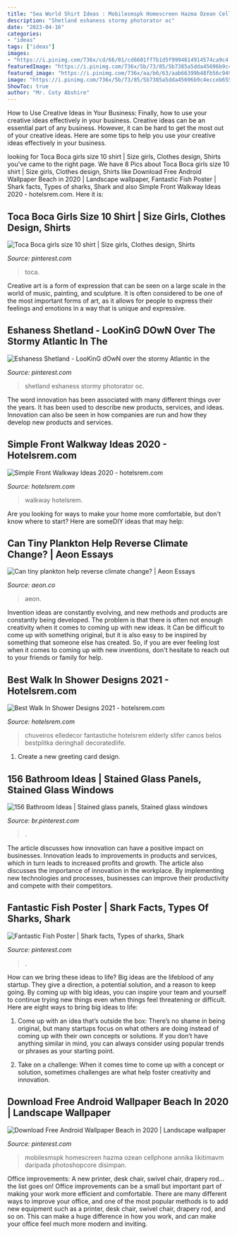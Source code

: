 ```yaml
---
title: "Sea World Shirt Ideas : Mobilesmspk Homescreen Hazma Ozean Cellphone Annika Likitimavm Daripada Photoshopcore Disimpan"
description: "Shetland eshaness stormy photorator oc"
date: "2023-04-16"
categories:
- "ideas"
tags: ["ideas"]
images:
- "https://i.pinimg.com/736x/cd/66/01/cd6601ff7b1d5f9994614914574ca9c4.jpg"
featuredImage: "https://i.pinimg.com/736x/5b/73/85/5b7385a5dda45696b9c4ecceb655ac5e.jpg"
featured_image: "https://i.pinimg.com/736x/aa/b6/63/aab66399b48fb56c9493da8969f67208.jpg"
image: "https://i.pinimg.com/736x/5b/73/85/5b7385a5dda45696b9c4ecceb655ac5e.jpg"
ShowToc: true
author: "Mr. Coty Abshire"
---
```



How to Use Creative Ideas in Your Business: Finally, how to use your creative ideas effectively in your business.
Creative ideas can be an essential part of any business. However, it can be hard to get the most out of your creative ideas. Here are some tips to help you use your creative ideas effectively in your business.

	

		
looking for Toca Boca girls size 10 shirt | Size girls, Clothes design, Shirts you've came to the right page. We have 8 Pics about Toca Boca girls size 10 shirt | Size girls, Clothes design, Shirts like Download Free Android Wallpaper Beach in 2020 | Landscape wallpaper, Fantastic Fish Poster | Shark facts, Types of sharks, Shark and also Simple Front Walkway Ideas 2020 - hotelsrem.com. Here it is:
		
    
## Toca Boca Girls Size 10 Shirt | Size Girls, Clothes Design, Shirts

<img loading=lazy src="https://i.pinimg.com/736x/5b/73/85/5b7385a5dda45696b9c4ecceb655ac5e.jpg" onerror="this.onerror=null;this.src='https://tse4.mm.bing.net/th?id=OIP.RvFEGl48koQibIqTzLjE0AHaO0&amp;pid=15.1';" alt="Toca Boca girls size 10 shirt | Size girls, Clothes design, Shirts">

_Source: pinterest.com_

>toca. 

	

Creative art is a form of expression that can be seen on a large scale in the world of music, painting, and sculpture. It is often considered to be one of the most important forms of art, as it allows for people to express their feelings and emotions in a way that is unique and expressive.

    
## Eshaness Shetland - LooKinG DOwN Over The Stormy Atlantic In The

<img loading=lazy src="https://i.pinimg.com/736x/cd/66/01/cd6601ff7b1d5f9994614914574ca9c4.jpg" onerror="this.onerror=null;this.src='https://tse1.mm.bing.net/th?id=OIP.oCMv9gyrpLtqaBNElRaMJgHaJ3&amp;pid=15.1';" alt="Eshaness Shetland - LooKinG dOwN over the stormy Atlantic in the">

_Source: pinterest.com_

>shetland eshaness stormy photorator oc. 

	

The word innovation has been associated with many different things over the years. It has been used to describe new products, services, and ideas. Innovation can also be seen in how companies are run and how they develop new products and services.

    
## Simple Front Walkway Ideas 2020 - Hotelsrem.com

<img loading=lazy src="http://hotelsrem.com/wp-content/uploads/2020/03/simple-front-walkway-ideas-inspirational-ac288c29a89-simple-and-beautiful-front-yard-landscaping-ideas-on-a-of-simple-front-walkway-ideas.jpg" onerror="this.onerror=null;this.src='https://tse1.mm.bing.net/th?id=OIP.irO_R8EHEmySCJLMQg_2TgHaJ4&amp;pid=15.1';" alt="Simple Front Walkway Ideas 2020 - hotelsrem.com">

_Source: hotelsrem.com_

>walkway hotelsrem. 

	

Are you looking for ways to make your home more comfortable, but don't know where to start? Here are someDIY ideas that may help: 

    
## Can Tiny Plankton Help Reverse Climate Change? | Aeon Essays

<img loading=lazy src="https://omicron.aeon.co/images/04efb9b6-46fe-423f-b049-59ac1f7377ab/header_Southern-Ocean.jpg" onerror="this.onerror=null;this.src='https://tse4.mm.bing.net/th?id=OIP.RFamEQ-yHjoTbQBaUyELtwHaEo&amp;pid=15.1';" alt="Can tiny plankton help reverse climate change? | Aeon Essays">

_Source: aeon.co_

>aeon. 

	

Invention ideas are constantly evolving, and new methods and products are constantly being developed. The problem is that there is often not enough creativity when it comes to coming up with new ideas. It Can be difficult to come up with something original, but it is also easy to be inspired by something that someone else has created. So, if you are ever feeling lost when it comes to coming up with new inventions, don't hesitate to reach out to your friends or family for help.

    
## Best Walk In Shower Designs 2021 - Hotelsrem.com

<img loading=lazy src="https://hotelsrem.com/wp-content/uploads/2020/04/best-walk-in-shower-designs-best-of-25-walk-in-shower-ideas-bathrooms-with-walk-in-showers-of-best-walk-in-shower-designs.jpg" onerror="this.onerror=null;this.src='https://tse2.mm.bing.net/th?id=OIP.0kE8DcHBJPbzJ_yC7DCdMQHaKq&amp;pid=15.1';" alt="Best Walk In Shower Designs 2021 - hotelsrem.com">

_Source: hotelsrem.com_

>chuveiros elledecor fantastiche hotelsrem elderly slifer canos belos bestplitka deringhall decoratedlife. 

	

1. Create a new greeting card design.

    
## 156 Bathroom Ideas | Stained Glass Panels, Stained Glass Windows

<img loading=lazy src="https://i.pinimg.com/736x/a6/07/2d/a6072d67859ded9151c73f25fdefb203.jpg" onerror="this.onerror=null;this.src='https://tse1.mm.bing.net/th?id=OIP.LDsVy15nYEuxMOTcYBsNnQHaLG&amp;pid=15.1';" alt="156 Bathroom Ideas | Stained glass panels, Stained glass windows">

_Source: br.pinterest.com_

>. 

	

The article discusses how innovation can have a positive impact on businesses. Innovation leads to improvements in products and services, which in turn leads to increased profits and growth. The article also discusses the importance of innovation in the workplace. By implementing new technologies and processes, businesses can improve their productivity and compete with their competitors.

    
## Fantastic Fish Poster | Shark Facts, Types Of Sharks, Shark

<img loading=lazy src="https://i.pinimg.com/736x/08/a3/c5/08a3c536f1c32503b186fe64f6557be5--aids-poster-satisfaction.jpg" onerror="this.onerror=null;this.src='https://tse4.mm.bing.net/th?id=OIP.4cMES13L_3gNjyf_1EeIEgHaLH&amp;pid=15.1';" alt="Fantastic Fish Poster | Shark facts, Types of sharks, Shark">

_Source: pinterest.com_

>. 

	

How can we bring these ideas to life?
Big ideas are the lifeblood of any startup. They give a direction, a potential solution, and a reason to keep going. By coming up with big ideas, you can inspire your team and yourself to continue trying new things even when things feel threatening or difficult. Here are eight ways to bring big ideas to life:
1. Come up with an idea that’s outside the box: There’s no shame in being original, but many startups focus on what others are doing instead of coming up with their own concepts or solutions. If you don’t have anything similar in mind, you can always consider using popular trends or phrases as your starting point.

2. Take on a challenge: When it comes time to come up with a concept or solution, sometimes challenges are what help foster creativity and innovation.

    
## Download Free Android Wallpaper Beach In 2020 | Landscape Wallpaper

<img loading=lazy src="https://i.pinimg.com/736x/aa/b6/63/aab66399b48fb56c9493da8969f67208.jpg" onerror="this.onerror=null;this.src='https://tse2.mm.bing.net/th?id=OIP.T9pyxPwOzxoXRFGhD83kNAHaN2&amp;pid=15.1';" alt="Download Free Android Wallpaper Beach in 2020 | Landscape wallpaper">

_Source: pinterest.com_

>mobilesmspk homescreen hazma ozean cellphone annika likitimavm daripada photoshopcore disimpan. 

	

Office improvements: A new printer, desk chair, swivel chair, drapery rod... the list goes on!
Office improvements can be a small but important part of making your work more efficient and comfortable. There are many different ways to improve your office, and one of the most popular methods is to add new equipment such as a printer, desk chair, swivel chair, drapery rod, and so on. This can make a huge difference in how you work, and can make your office feel much more modern and inviting.

